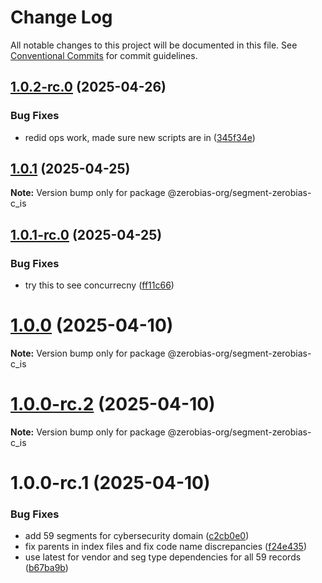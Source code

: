 # Change Log

All notable changes to this project will be documented in this file.
See [Conventional Commits](https://conventionalcommits.org) for commit guidelines.

## [1.0.2-rc.0](https://github.com/zerobias-org/segment/compare/@zerobias-org/segment-zerobias-c_is@1.0.1...@zerobias-org/segment-zerobias-c_is@1.0.2-rc.0) (2025-04-26)


### Bug Fixes

* redid ops work, made sure new scripts are in ([345f34e](https://github.com/zerobias-org/segment/commit/345f34ec926029dc141943b3e321676adb4a2888))





## [1.0.1](https://github.com/zerobias-org/segment/compare/@zerobias-org/segment-zerobias-c_is@1.0.1-rc.0...@zerobias-org/segment-zerobias-c_is@1.0.1) (2025-04-25)

**Note:** Version bump only for package @zerobias-org/segment-zerobias-c_is





## [1.0.1-rc.0](https://github.com/zerobias-org/segment/compare/@zerobias-org/segment-zerobias-c_is@1.0.0...@zerobias-org/segment-zerobias-c_is@1.0.1-rc.0) (2025-04-25)


### Bug Fixes

* try this to see concurrecny ([ff11c66](https://github.com/zerobias-org/segment/commit/ff11c66d67cb9f185098fd640d4139178d29ae22))





# [1.0.0](https://github.com/zerobias-org/segment/compare/@zerobias-org/segment-zerobias-c_is@1.0.0-rc.2...@zerobias-org/segment-zerobias-c_is@1.0.0) (2025-04-10)

**Note:** Version bump only for package @zerobias-org/segment-zerobias-c_is





# [1.0.0-rc.2](https://github.com/zerobias-org/segment/compare/@zerobias-org/segment-zerobias-c_is@1.0.0-rc.1...@zerobias-org/segment-zerobias-c_is@1.0.0-rc.2) (2025-04-10)

**Note:** Version bump only for package @zerobias-org/segment-zerobias-c_is





# 1.0.0-rc.1 (2025-04-10)


### Bug Fixes

* add 59 segments for cybersecurity domain ([c2cb0e0](https://github.com/zerobias-org/segment/commit/c2cb0e0c1f1eabb51d7f5a6ae6db98c1516fcdbe))
* fix parents in index files and fix code name discrepancies ([f24e435](https://github.com/zerobias-org/segment/commit/f24e4352453caaa05074cc6bb66ee8ed21a4f11d))
* use latest for vendor and seg type dependencies for all 59 records ([b67ba9b](https://github.com/zerobias-org/segment/commit/b67ba9bed7a90fad3b084161ebc603b5b35214b8))
